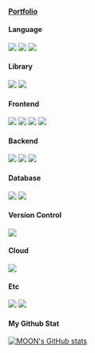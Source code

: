 #### [Portfolio](https://deluxe-mahogany-9ff.notion.site/Hello-World-09aaf6244c974ec88b9d6a8af38b1429)

#### Language

<img src="https://img.shields.io/badge/Java-FF160B?style=flat-square&logo=Java&logoColor=white"/> <img src="https://img.shields.io/badge/Cplusplus-00599C?style=flat-square&logo=Cplusplus&logoColor=black"/> <img src="https://img.shields.io/badge/Python-FFFFFF?style=flat-square&logo=Python&logoColor=black"/> 

#### Library
<img src="https://img.shields.io/badge/Selenium-43B02A?style=flat-square&logo=Selenium&logoColor=white"/> <img src="https://img.shields.io/badge/Pandas-150458?style=flat-square&logo=Pandas&logoColor=white"/> 

#### Frontend
<img src="https://img.shields.io/badge/Bootstrap-7952B3?style=flat-square&logo=Bootstrap&logoColor=white"/> <img src="https://img.shields.io/badge/Html5-E34F26?style=flat-square&logo=Html5&logoColor=black"/> <img src="https://img.shields.io/badge/Javascript-F7DF1E?style=flat-square&logo=Javascript&logoColor=black"/> <img src="https://img.shields.io/badge/Css3-1572B6?style=flat-square&logo=Css3&logoColor=black"/>

#### Backend
<img src="https://img.shields.io/badge/Spring-6DB33F?style=flat-square&logo=Spring&logoColor=white"/> <img src="https://img.shields.io/badge/Django-092E20?style=flat-square&logo=Django&logoColor=white"/> <img src="https://img.shields.io/badge/Flask-FFFFFF?style=flat-square&logo=Flask&logoColor=black"/> 

#### Database

<img src="https://img.shields.io/badge/MySQL-4479A1?style=flat-square&logo=Mysql&logoColor=white"/> <img src="https://img.shields.io/badge/Oracle-F80000?style=flat-square&logo=Oracle&logoColor=white"/>

#### Version Control
<img src="https://img.shields.io/badge/Git-F05032?style=flat-square&logo=Git&logoColor=white"/> 

#### Cloud
<img src="https://img.shields.io/badge/AWS-232F3E?style=flat-square&logo=amazonaws&logoColor=yellow"/>


#### Etc
<img src="https://img.shields.io/badge/Unity-FFFFFF?style=flat-square&logo=Unity&logoColor=black"/> <img src="https://img.shields.io/badge/Notion-F5F5DC?style=flat-square&logo=Notion&logoColor=black"/> 

#### My Github Stat

[![MOON's GitHub stats](https://github-readme-stats.vercel.app/api?username=y005&theme=graywhite&show_icons=true)](https://github.com/anuraghazra/github-readme-stats)

